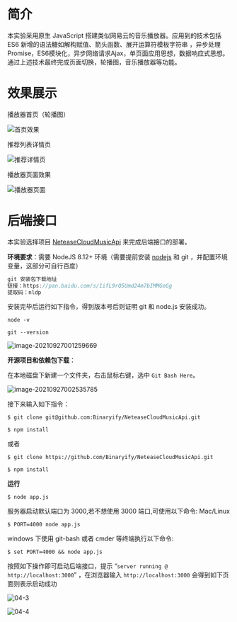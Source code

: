 # 简介

本实验采用原生 JavaScript 搭建类似网易云的音乐播放器。应用到的技术包括 ES6 新增的语法糖如解构赋值、箭头函数、展开运算符模板字符串 ，异步处理Promise，ES6模块化，异步网络请求Ajax，单页面应用思想，数据响应式思想。通过上述技术最终完成页面切换，轮播图，音乐播放器等功能。

# 效果展示

播放器首页（轮播图）

![首页效果](https://doc.shiyanlou.com/courses/3871/1621685/c9420d0d763ebf208538c44293165631-0/wm)

推荐列表详情页

![推荐详情页](https://doc.shiyanlou.com/courses/3871/1621685/0f84ccfdad3bff86861d14d34a3957b5-0/wm)

播放器页面效果

![播放器页面](https://doc.shiyanlou.com/courses/3871/1621685/c6f3910759ef41243124f1ac62b2ddb2-0/wm)

# 后端接口

本实验选择项目  [NeteaseCloudMusicApi](https://github.com/Binaryify/NeteaseCloudMusicApi/)  来完成后端接口的部署。

**环境要求**：需要 NodeJS 8.12+ 环境（需要提前安装 [nodejs](http://nodejs.cn/)  和 git ，并配置环境变量，这部分可自行百度）

```js
git 安装包下载地址
链接：https://pan.baidu.com/s/1ifL9rQ5Umd24m7bIMMGeGg 
提取码：nldp
```

安装完毕后运行如下指令，得到版本号后则证明 git 和 node.js 安装成功。

```shell
node -v

git --version
```

![image-20210927001259669](https://doc.shiyanlou.com/courses/3871/1621685/a2ecf80bc3b0a628df9f17d17ba55d49-0/wm)

**开源项目和依赖包下载**：

在本地磁盘下新建一个文件夹，右击鼠标右键，选中 `Git Bash Here`。

![image-20210927002535785](https://doc.shiyanlou.com/courses/3871/1621685/814ced965a92038ef50257597ee4614f-0/wm)

接下来输入如下指令：

```shell
$ git clone git@github.com:Binaryify/NeteaseCloudMusicApi.git 

$ npm install
```

或者

```shell
$ git clone https://github.com/Binaryify/NeteaseCloudMusicApi.git

$ npm install
```

**运行**

```shell
$ node app.js
```

服务器启动默认端口为 3000,若不想使用 3000 端口,可使用以下命令: Mac/Linux

```shell
$ PORT=4000 node app.js
```

windows 下使用 git-bash 或者 cmder 等终端执行以下命令:

```shell
$ set PORT=4000 && node app.js
```

按照如下操作即可启动后端接口，提示 “`server running @ http://localhost:3000`” ，在浏览器输入 `http://localhost:3000` 会得到如下页面则表示启动成功

![04-3](https://doc.shiyanlou.com/courses/3871/1621685/79abf28a46b78fa8c642b315803251ba-0/wm)

![04-4](https://doc.shiyanlou.com/courses/3871/1621685/c95117a78d83836ff426656bdf95ded5-0/wm)

